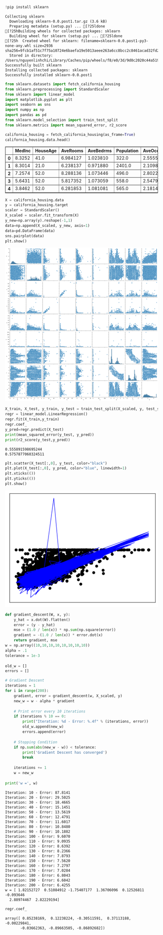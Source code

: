 ```python
!pip install sklearn

```

    Collecting sklearn
      Downloading sklearn-0.0.post1.tar.gz (3.6 kB)
      Preparing metadata (setup.py) ... [?25ldone
    [?25hBuilding wheels for collected packages: sklearn
      Building wheel for sklearn (setup.py) ... [?25ldone
    [?25h  Created wheel for sklearn: filename=sklearn-0.0.post1-py3-none-any.whl size=2936 sha256=9fcb1af51c7f75a10724e6baefa19e5013aeee263a6cc8bcc2c8461acad32fd2
      Stored in directory: /Users/nguyenlinhchi/Library/Caches/pip/wheels/f8/e0/3d/9d0c2020c44a519b9f02ab4fa6d2a4a996c98d79ab2f569fa1
    Successfully built sklearn
    Installing collected packages: sklearn
    Successfully installed sklearn-0.0.post1



```python
from sklearn.datasets import fetch_california_housing
from sklearn.preprocessing import StandardScaler
from sklearn import linear_model
import matplotlib.pyplot as plt
import seaborn as sns
import numpy as np
import pandas as pd
from sklearn.model_selection import train_test_split
from sklearn.metrics import mean_squared_error, r2_score

```


```python
california_housing = fetch_california_housing(as_frame=True)
california_housing.data.head()
```




<div>
<style scoped>
    .dataframe tbody tr th:only-of-type {
        vertical-align: middle;
    }

    .dataframe tbody tr th {
        vertical-align: top;
    }

    .dataframe thead th {
        text-align: right;
    }
</style>
<table border="1" class="dataframe">
  <thead>
    <tr style="text-align: right;">
      <th></th>
      <th>MedInc</th>
      <th>HouseAge</th>
      <th>AveRooms</th>
      <th>AveBedrms</th>
      <th>Population</th>
      <th>AveOccup</th>
      <th>Latitude</th>
      <th>Longitude</th>
    </tr>
  </thead>
  <tbody>
    <tr>
      <th>0</th>
      <td>8.3252</td>
      <td>41.0</td>
      <td>6.984127</td>
      <td>1.023810</td>
      <td>322.0</td>
      <td>2.555556</td>
      <td>37.88</td>
      <td>-122.23</td>
    </tr>
    <tr>
      <th>1</th>
      <td>8.3014</td>
      <td>21.0</td>
      <td>6.238137</td>
      <td>0.971880</td>
      <td>2401.0</td>
      <td>2.109842</td>
      <td>37.86</td>
      <td>-122.22</td>
    </tr>
    <tr>
      <th>2</th>
      <td>7.2574</td>
      <td>52.0</td>
      <td>8.288136</td>
      <td>1.073446</td>
      <td>496.0</td>
      <td>2.802260</td>
      <td>37.85</td>
      <td>-122.24</td>
    </tr>
    <tr>
      <th>3</th>
      <td>5.6431</td>
      <td>52.0</td>
      <td>5.817352</td>
      <td>1.073059</td>
      <td>558.0</td>
      <td>2.547945</td>
      <td>37.85</td>
      <td>-122.25</td>
    </tr>
    <tr>
      <th>4</th>
      <td>3.8462</td>
      <td>52.0</td>
      <td>6.281853</td>
      <td>1.081081</td>
      <td>565.0</td>
      <td>2.181467</td>
      <td>37.85</td>
      <td>-122.25</td>
    </tr>
  </tbody>
</table>
</div>




```python
X = california_housing.data
y = california_housing.target
scaler = StandardScaler()
X_scaled = scaler.fit_transform(X)
y_new=np.array(y).reshape(-1,1)
data=np.append(X_scaled, y_new, axis=1)
data=pd.DataFrame(data)
sns.pairplot(data)
plt.show()
```


    
![png](Untitled_files/Untitled_3_0.png)
    



```python
X_train, X_test, y_train, y_test = train_test_split(X_scaled, y, test_size=0.2, random_state=42)
regr = linear_model.LinearRegression()
regr.fit(X_train,y_train)
regr.coef_
y_pred=regr.predict(X_test)
print(mean_squared_error(y_test, y_pred))
print(r2_score(y_test,y_pred))
```

    0.555891598695244
    0.5757877060324511



```python
plt.scatter(X_test[:,0], y_test, color="black")
plt.plot(X_test[:,0], y_pred, color="blue", linewidth=1)
plt.xticks(())
plt.yticks(())
plt.show()
```


    
![png](Untitled_files/Untitled_5_0.png)
    



```python
def gradient_descent(W, x, y):
    y_hat = x.dot(W).flatten()
    error = (y - y_hat)
    mse = (1.0 / len(x)) * np.sum(np.square(error))
    gradient = -(1.0 / len(x)) * error.dot(x)
    return gradient, mse
w = np.array((10,10,10,10,10,10,10,10))
alpha = .1
tolerance = 1e-3
 
old_w = []
errors = []
```


```python
# Gradient Descent
iterations = 1
for i in range(200):
    gradient, error = gradient_descent(w, X_scaled, y)
    new_w = w - alpha * gradient
 
    # Print error every 10 iterations
    if iterations % 10 == 0:
        print("Iteration: %d - Error: %.4f" % (iterations, error))
        old_w.append(new_w)
        errors.append(error)
 
    # Stopping Condition
    if np.sum(abs(new_w - w)) < tolerance:
        print('Gradient Descent has converged')
        break
 
    iterations += 1
    w = new_w
 
print('w =', w)
```

    Iteration: 10 - Error: 87.8141
    Iteration: 20 - Error: 29.5025
    Iteration: 30 - Error: 18.4665
    Iteration: 40 - Error: 15.1451
    Iteration: 50 - Error: 13.5619
    Iteration: 60 - Error: 12.4791
    Iteration: 70 - Error: 11.6017
    Iteration: 80 - Error: 10.8480
    Iteration: 90 - Error: 10.1882
    Iteration: 100 - Error: 9.6070
    Iteration: 110 - Error: 9.0935
    Iteration: 120 - Error: 8.6392
    Iteration: 130 - Error: 8.2366
    Iteration: 140 - Error: 7.8793
    Iteration: 150 - Error: 7.5620
    Iteration: 160 - Error: 7.2797
    Iteration: 170 - Error: 7.0284
    Iteration: 180 - Error: 6.8043
    Iteration: 190 - Error: 6.6042
    Iteration: 200 - Error: 6.4255
    w = [ 1.82152727  0.51084912 -1.75407177  1.36706096  0.12526811 -0.093646
      2.88974467  2.82229194]



```python
regr.coef_
```




    array([ 0.85238169,  0.12238224, -0.30511591,  0.37113188, -0.00229841,
           -0.03662363, -0.89663505, -0.86892682])


